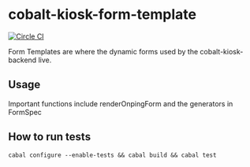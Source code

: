 # cobalt-kiosk-form-template
[![Circle CI](https://circleci.com/gh/plow-technologies/cobalt-kiosk-form-template.svg?style=svg)](https://circleci.com/gh/plow-technologies/cobalt-kiosk-form-template)


Form Templates are where the dynamic forms used by the cobalt-kiosk-backend live.



## Usage
Important functions include renderOnpingForm and the generators in FormSpec
## How to run tests

```
cabal configure --enable-tests && cabal build && cabal test
```

